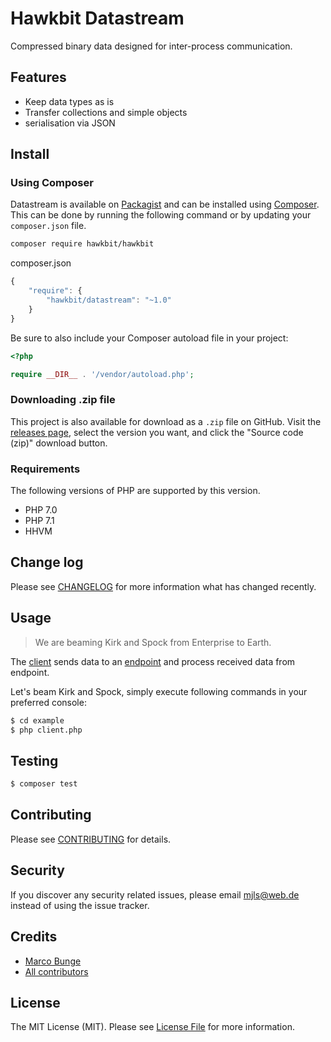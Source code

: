 # Hawkbit Datastream

Compressed binary data designed for inter-process communication.

## Features

- Keep data types as is
- Transfer collections and simple objects
- serialisation via JSON

## Install

### Using Composer

Datastream is available on [Packagist](https://packagist.org/packages/hawkbit/datastream) and can be installed using [Composer](https://getcomposer.org/). This can be done by running the following command or by updating your `composer.json` file.

```bash
composer require hawkbit/hawkbit
```

composer.json

```javascript
{
    "require": {
        "hawkbit/datastream": "~1.0"
    }
}
```

Be sure to also include your Composer autoload file in your project:

```php
<?php

require __DIR__ . '/vendor/autoload.php';
```

### Downloading .zip file

This project is also available for download as a `.zip` file on GitHub. Visit the [releases page](https://github.com/hawkbit/hawkbit/releases), select the version you want, and click the "Source code (zip)" download button.

### Requirements

The following versions of PHP are supported by this version.

* PHP 7.0
* PHP 7.1
* HHVM

## Change log

Please see [CHANGELOG](CHANGELOG.md) for more information what has changed recently.

## Usage

> We are beaming Kirk and Spock from Enterprise to Earth.

The [client](example/client.php) sends data to an [endpoint](example/endpoint.php) and process received data from endpoint.

Let's beam Kirk and Spock, simply execute following commands in your preferred console:

```bash
$ cd example
$ php client.php
```

## Testing

``` bash
$ composer test
```

## Contributing

Please see [CONTRIBUTING](CONTRIBUTING.md) for details.

## Security

If you discover any security related issues, please email <mjls@web.de> instead of using the issue tracker.

## Credits

- [Marco Bunge](https://github.com/mbunge)
- [All contributors](https://github.com/hawkbit/hawkbit/graphs/contributors)

## License

The MIT License (MIT). Please see [License File](LICENSE.md) for more information.
